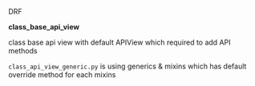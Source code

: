 DRF
 
**class_base_api_view**

class base api view with default APIView which required to add API methods

`class_api_view_generic.py` is using generics & mixins which has default override method for each mixins